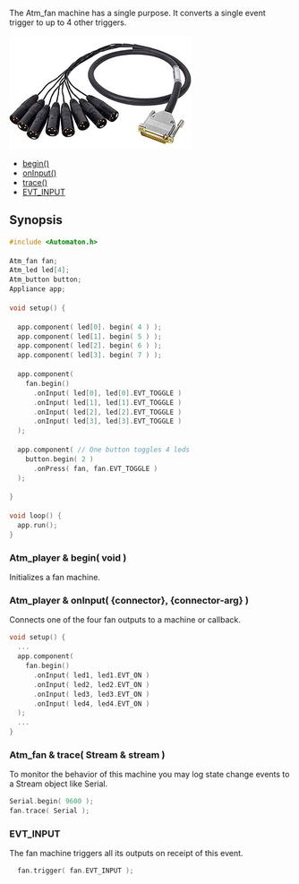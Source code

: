 The Atm_fan machine has a single purpose. It converts a single event trigger to up to 4 other triggers.

![Fade](images/fan-small.jpg)

<!-- md-tocify-begin -->
* [begin()](#atm_player--begin-)  
* [onInput()](#atm_player--onnote-connector-connector-arg-)  
* [trace()](#atm_player--trace-stream--stream-)  
* [EVT_INPUT](#evt_input)  

<!-- md-tocify-end -->

## Synopsis ##

```c++
#include <Automaton.h>

Atm_fan fan;
Atm_led led[4];
Atm_button button;
Appliance app;

void setup() {
 
  app.component( led[0]. begin( 4 ) );
  app.component( led[1]. begin( 5 ) );
  app.component( led[2]. begin( 6 ) );
  app.component( led[3]. begin( 7 ) );

  app.component(
    fan.begin() 
      .onInput( led[0], led[0].EVT_TOGGLE )
      .onInput( led[1], led[1].EVT_TOGGLE )
      .onInput( led[2], led[2].EVT_TOGGLE )
      .onInput( led[3], led[3].EVT_TOGGLE )
  );

  app.component( // One button toggles 4 leds
    button.begin( 2 )
      .onPress( fan, fan.EVT_TOGGLE )
  );

}

void loop() {
  app.run();
}
```

### Atm_player & begin( void ) ###

Initializes a fan machine. 

### Atm_player & onInput( {connector}, {connector-arg} ) ###

Connects one of the four fan outputs to a machine or callback.

```c++
void setup() {
  ...
  app.component( 
    fan.begin()
      .onInput( led1, led1.EVT_ON ) 
      .onInput( led2, led2.EVT_ON ) 
      .onInput( led3, led3.EVT_ON ) 
      .onInput( led4, led4.EVT_ON ) 
  );
  ...
}
```

### Atm_fan & trace( Stream & stream ) ###

To monitor the behavior of this machine you may log state change events to a Stream object like Serial.

```c++
Serial.begin( 9600 );
fan.trace( Serial );
```

### EVT_INPUT ###

The fan machine triggers all its outputs on receipt of this event.

```c++
  fan.trigger( fan.EVT_INPUT );
```

